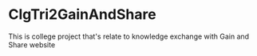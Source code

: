 # ClgTri2GainAndShare
This is college project that's relate to knowledge exchange with Gain and Share website
